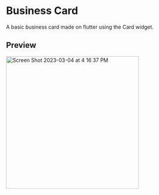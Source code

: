 # Business Card

A basic business card made on flutter using the Card widget.

## Preview

<img width="363" alt="Screen Shot 2023-03-04 at 4 16 37 PM" src="https://user-images.githubusercontent.com/72058376/222885149-5a6cbc8f-7a6d-4321-a62b-a9fb36fba972.png">
